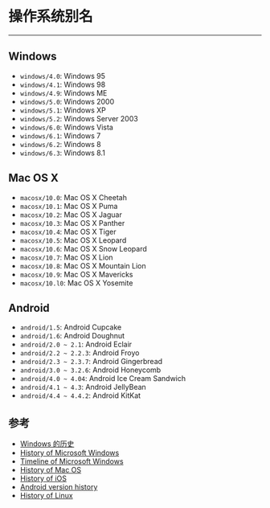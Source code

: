 
# 操作系统别名

----

## Windows

* `windows/4.0`:  Windows 95
* `windows/4.1`: Windows 98
* `windows/4.9`: Windows ME
* `windows/5.0`:  Windows 2000
* `windows/5.1`:  Windows XP
* `windows/5.2`:  Windows Server 2003
* `windows/6.0`:  Windows Vista
* `windows/6.1`:  Windows 7
* `windows/6.2`:  Windows 8
* `windows/6.3`:  Windows 8.1

## Mac OS X

* `macosx/10.0`: Mac OS X Cheetah
* `macosx/10.1`: Mac OS X Puma
* `macosx/10.2`: Mac OS X Jaguar
* `macosx/10.3`: Mac OS X Panther
* `macosx/10.4`: Mac OS X Tiger
* `macosx/10.5`: Mac OS X Leopard
* `macosx/10.6`: Mac OS X Snow Leopard
* `macosx/10.7`: Mac OS X Lion
* `macosx/10.8`: Mac OS X Mountain Lion
* `macosx/10.9`: Mac OS X Mavericks
* `macosx/10.l0`: Mac OS X Yosemite

## Android

* `android/1.5`: Android Cupcake
* `android/1.6`: Android Doughnut
* `android/2.0 ~ 2.1`: Android Eclair
* `android/2.2 ~ 2.2.3`: Android Froyo
* `android/2.3 ~ 2.3.7`: Android Gingerbread
* `android/3.0 ~ 3.2.6`: Android Honeycomb
* `android/4.0 ~ 4.04`: Android Ice Cream Sandwich
* `android/4.1 ~ 4.3`: Android JellyBean
* `android/4.4 ~ 4.4.2`: Android KitKat

## 参考

* [Windows 的历史](http://windows.microsoft.com/zh-cn/windows/history)
* [History of Microsoft Windows](http://en.wikipedia.org/wiki/History_of_Microsoft_Windows)
* [Timeline of Microsoft Windows](http://en.wikipedia.org/wiki/Timeline_of_Microsoft_Windows)
* [History of Mac OS](http://en.wikipedia.org/wiki/History_of_Mac_OS)
* [History of iOS](http://en.wikipedia.org/wiki/IOS_version_history)
* [Android version history](http://en.wikipedia.org/wiki/Android_version_history)
* [History of Linux](http://en.wikipedia.org/wiki/History_of_Linux)
